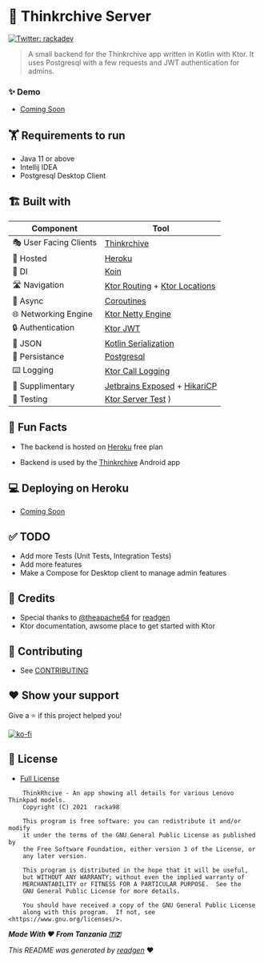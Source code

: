 
# 📡 Thinkrchive Server

<a href="https://twitter.com/rackadev" target="_blank">
<img alt="Twitter: rackadev" src="https://img.shields.io/twitter/follow/rackadev.svg?style=social" />
</a>

> A small backend for the Thinkrchive app written in Kotlin with Ktor. It uses Postgresql with a few requests and JWT authentication for admins.

### ✨ Demo

- [Coming Soon]()

## 🏋 Requirements to run

- Java 11 or above
- Intellij IDEA
- Postgresql Desktop Client

## 🏗️️ Built with

| Component       | Tool                                                                                                                       |
|----------------	|----------------------------------------------------------------------------------------------------------------------------|
| 🎭 User Facing Clients   | [Thinkrchive](https://github.com/racka98/ThinkRchive)                                                                      |
| 🧠 Hosted         | [Heroku](https://www.heroku.com)                                                                                           |
| 💉 DI                | [Koin](https://insert-koin.io/docs/reference/koin-ktor/ktor/)                                                              |
| 🛣️ Navigation        | [Ktor Routing](https://ktor.io/docs/routing-in-ktor.html) + [Ktor Locations](https://ktor.io/docs/locations.html)          |
| 🌊 Async            | [Coroutines](https://kotlinlang.org/docs/coroutines-overview.html)                                                         |
| 🌐 Networking Engine    | [Ktor Netty Engine](https://ktor.io/docs/engines.html)                                                                     |
| 🔒 Authentication  | [Ktor JWT](https://ktor.io/docs/jwt.html)                                                                                  |
| 📄 JSON            | [Kotlin Serialization](https://github.com/Kotlin/kotlinx.serialization)                                                    |
| 💾 Persistance     | [Postgresql](https://www.postgresql.org/)                                                                                  |
| ⌨️ Logging            | [Ktor Call Logging](https://ktor.io/docs/call-logging.html)                                                                |
| 🔧 Supplimentary   | [Jetbrains Exposed](https://github.com/JetBrains/Exposed) + [HikariCP](https://github.com/brettwooldridge/HikariCP)        |
| 🧪 Testing            | [Ktor Server Test](https://ktor.io/docs/testing.html) )                                                                    |

## 🧐 Fun Facts
  
- The backend is hosted on [Heroku](https://www.heroku.com) free plan

- Backend is used by the [Thinkrchive](https://github.com/racka98/ThinkRchive) Android app

## 💻 Deploying on Heroku

- [Coming Soon]()

## ✅ TODO

- Add more Tests (Unit Tests, Integration Tests)
- Add more features
- Make a Compose for Desktop client to manage admin features

## 🙇 Credits

- Special thanks to [@theapache64](https://github.com/theapache64) for [readgen](https://github.com/theapache64/readgen)
- Ktor documentation, awsome place to get started with Ktor

## 🤝 Contributing

- See [CONTRIBUTING](/CONTRIBUTING.md)

## ❤ Show your support

Give a ⭐️ if this project helped you!

[![ko-fi](https://ko-fi.com/img/githubbutton_sm.svg)](https://ko-fi.com/U6U44Y0MQ)

## 📝 License

- [Full License](/LICENSE)

```
    ThinkRhcive - An app showing all details for various Lenovo Thinkpad models.
    Copyright (C) 2021  racka98

    This program is free software: you can redistribute it and/or modify
    it under the terms of the GNU General Public License as published by
    the Free Software Foundation, either version 3 of the License, or
    any later version.

    This program is distributed in the hope that it will be useful,
    but WITHOUT ANY WARRANTY; without even the implied warranty of
    MERCHANTABILITY or FITNESS FOR A PARTICULAR PURPOSE.  See the
    GNU General Public License for more details.

    You should have received a copy of the GNU General Public License
    along with this program.  If not, see <https://www.gnu.org/licenses/>.
```

_**Made With ❤ From Tanzania 🇹🇿**_

_This README was generated by [readgen](https://github.com/theapache64/readgen)_ ❤

